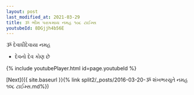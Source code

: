 ```yaml
---
layout: post
last_modified_at: 2021-03-29
title: ૐ ભીમ પરાક્રમાય નમહ ૧૦૮ ટાઈમ્સ
youtubeId: 8DGjjh4b56E
---
```

 
 
 ૐ દેવાધીદેવાયા નમહ  
 
 -  દેવનો દેવ કોણ છે 
 
  
 
  
 
 
 
 
 
 


{% include youtubePlayer.html id=page.youtubeId %}
 
[Next]({{ site.baseurl }}{% link  split2/_posts/2016-03-20-ૐ શંખભરયુતે નમહ ૧૦૮ ટાઈમ્સ.md%})
 
